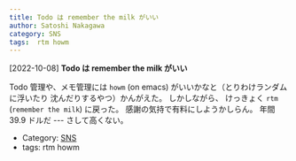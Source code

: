 ```yaml
---
title: Todo は remember the milk がいい
author: Satoshi Nakagawa
category: SNS
tags:  rtm howm
---
```


[2022-10-08] **Todo は remember the milk がいい** 

 Todo 管理や、メモ管理には
`howm` (on emacs) がいいかなと（とりわけランダムに浮いたり
沈んだりするやつ）かんがえた。
しかしながら、
けっきょく `rtm` (`remember the milk`) に戻った。
感謝の気持で有料にしようかしらん。
年間 39.9 ドルだ ---
さして高くない。

- Category: [SNS](https://merapano.github.io/categories.html#SNS)
- tags:  rtm howm
